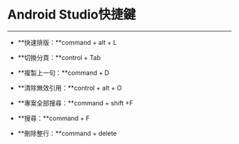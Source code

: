 # Android Studio快捷鍵

---

* **快速排版：**command + alt + L

* **切換分頁：**control + Tab

* **複製上一句：**command + D

* **清除無效引用：**control + alt + O

* **專案全部搜尋：**command + shift +F

* **搜尋：**command + F

* **刪除整行：**command + delete



